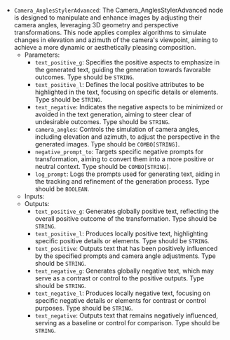 - `Camera_AnglesStylerAdvanced`: The Camera_AnglesStylerAdvanced node is designed to manipulate and enhance images by adjusting their camera angles, leveraging 3D geometry and perspective transformations. This node applies complex algorithms to simulate changes in elevation and azimuth of the camera's viewpoint, aiming to achieve a more dynamic or aesthetically pleasing composition.
    - Parameters:
        - `text_positive_g`: Specifies the positive aspects to emphasize in the generated text, guiding the generation towards favorable outcomes. Type should be `STRING`.
        - `text_positive_l`: Defines the local positive attributes to be highlighted in the text, focusing on specific details or elements. Type should be `STRING`.
        - `text_negative`: Indicates the negative aspects to be minimized or avoided in the text generation, aiming to steer clear of undesirable outcomes. Type should be `STRING`.
        - `camera_angles`: Controls the simulation of camera angles, including elevation and azimuth, to adjust the perspective in the generated images. Type should be `COMBO[STRING]`.
        - `negative_prompt_to`: Targets specific negative prompts for transformation, aiming to convert them into a more positive or neutral context. Type should be `COMBO[STRING]`.
        - `log_prompt`: Logs the prompts used for generating text, aiding in the tracking and refinement of the generation process. Type should be `BOOLEAN`.
    - Inputs:
    - Outputs:
        - `text_positive_g`: Generates globally positive text, reflecting the overall positive outcome of the transformation. Type should be `STRING`.
        - `text_positive_l`: Produces locally positive text, highlighting specific positive details or elements. Type should be `STRING`.
        - `text_positive`: Outputs text that has been positively influenced by the specified prompts and camera angle adjustments. Type should be `STRING`.
        - `text_negative_g`: Generates globally negative text, which may serve as a contrast or control to the positive outputs. Type should be `STRING`.
        - `text_negative_l`: Produces locally negative text, focusing on specific negative details or elements for contrast or control purposes. Type should be `STRING`.
        - `text_negative`: Outputs text that remains negatively influenced, serving as a baseline or control for comparison. Type should be `STRING`.
